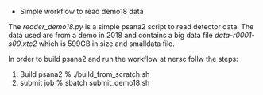
* Simple workflow to read demo18 data

The *reader_demo18.py* is a simple psana2 script to read detector data. The data used are from
a demo in 2018 and contains a big data file *data-r0001-s00.xtc2* which is 599GB in size and smalldata
file.


In order to build psana2 and run the workflow at nersc follw the steps:

1) Build psana2
   % ./build_from_scratch.sh
2) submit job
   % sbatch submit_demo18.sh
